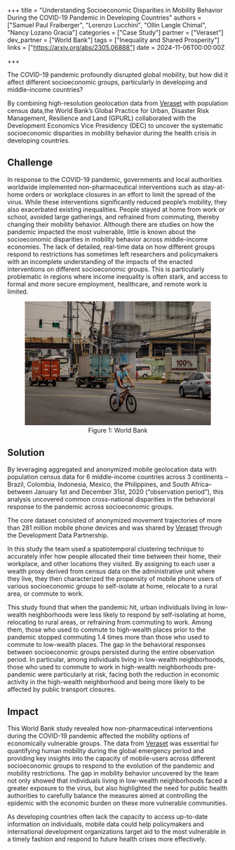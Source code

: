 +++
title = "Understanding Socioeconomic Disparities in Mobility Behavior During the COVID-19 Pandemic in Developing Countries"
authors = ["Samuel Paul Fraiberger", "Lorenzo Lucchini", "Ollin Langle Chimal", "Nancy Lozano Gracia"]
categories = ["Case Study"]
partner = ["Veraset"]
dev_partner = ["World Bank"]
tags = ["Inequality and Shared Prosperity"]
links = ["https://arxiv.org/abs/2305.06888"]
date = 2024-11-06T00:00:00Z

+++

The COVID-19 pandemic profoundly disrupted global mobility, but how did it affect different socioeconomic groups, particularly in developing and middle-income countries? 

By combining high-resolution geolocation data from [Veraset](https://www.veraset.com/) with population census data,the World Bank’s Global Practice for Urban, Disaster Risk Management, Resilience and Land (GPURL) collaborated with the Development Economics Vice Presidency (DEC) to uncover the systematic socioeconomic disparities in mobility behavior during the health crisis in developing countries.



## Challenge

In response to the COVID-19 pandemic, governments and local authorities worldwide implemented non-pharmaceutical interventions such as stay-at-home orders or workplace closures in an effort to limit the spread of the virus. While these interventions significantly reduced people’s mobility, they also exacerbated existing inequalities. People stayed at home from work or school, avoided large gatherings, and refrained from commuting, thereby changing their mobility behavior. Although there are studies on how the pandemic impacted the most vulnerable, little is known about the socioeconomic disparities in mobility behavior across middle-income economies. The lack of detailed, real-time data on how different groups respond to restrictions has sometimes left researchers and policymakers with an incomplete understanding of the impacts of the enacted interventions on different socioeconomic groups. This is particularly problematic in regions where income inequality is often stark, and access to formal and more secure employment, healthcare, and remote work is limited.
 

<figure align="centre">
    <img src="understanding-socioeconomic-disparities-in-mobility-behavior-during-COVID-in-developing-countries.png" 
    <figcaption>
        <center>
Figure 1:  World Bank
  </center>
    </figcaption>
</figure>


## Solution

By leveraging aggregated and anonymized mobile geolocation data with population census data for 6 middle-income countries across 3 continents –Brazil, Colombia, Indonesia, Mexico, the Philippines, and South Africa– between January 1st and December 31st, 2020 (“observation period”), this analysis uncovered common cross-national disparities in the behavioral response to the pandemic across socioeconomic groups.

The core dataset consisted of anonymized movement trajectories of more than 281 million mobile phone devices and was shared by [Veraset](https://www.veraset.com/) through the Development Data Partnership.

In this study the team used a spatiotemporal clustering technique to accurately infer how people allocated their time between their home, their workplace, and other locations they visited. By assigning to each user a wealth proxy derived from census data on the administrative unit where they live, they then characterized the propensity of mobile phone users of various socioeconomic groups to self-isolate at home, relocate to a rural area, or commute to work.

This study found that when the pandemic hit, urban individuals living in low-wealth neighborhoods were less likely to respond by self-isolating at home, relocating to rural areas, or refraining from commuting to work. Among them, those who used to commute to high-wealth places prior to the pandemic stopped commuting 1.4 times more than those who used to commute to low-wealth places. The gap in the behavioral responses between socioeconomic groups persisted during the entire observation period. In particular, among individuals living in low-wealth neighborhoods, those who used to commute to work in high-wealth neighborhoods pre-pandemic were particularly at risk, facing both the reduction in economic activity in the high-wealth neighborhood and being more likely to be affected by public transport closures.



## Impact

This World Bank study revealed how non-pharmaceutical interventions during the COVID-19 pandemic affected the mobility options of economically vulnerable groups. The data from [Veraset](https://www.veraset.com/) was essential for quantifying human mobility during the global emergency period and providing key insights into the capacity of mobile-users across different socioeconomic groups to respond to the evolution of the pandemic and mobility restrictions. The gap in mobility behavior uncovered by the team not only showed that individuals living in low-wealth neighborhoods faced a greater exposure to the virus, but also highlighted the need for public health authorities to carefully balance the measures aimed at controlling the epidemic with the economic burden on these more vulnerable communities.

As developing countries often lack the capacity to access up-to-date information on individuals, mobile data could help policymakers and international development organizations target aid to the most vulnerable in a timely fashion and respond to future health crises more effectively.





